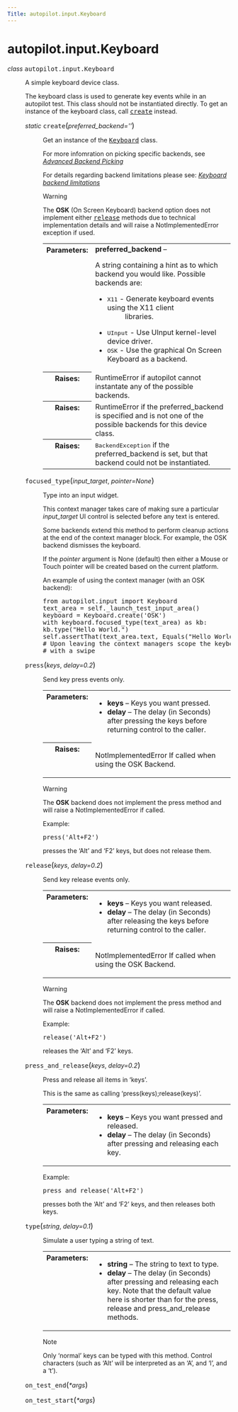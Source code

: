 ```yaml
---
Title: autopilot.input.Keyboard
---
```


# autopilot.input.Keyboard

<dl class="class">
<dt id="autopilot.input.Keyboard">
<em class="property">class </em><tt class="descclassname">autopilot.input.</tt><tt class="descname">Keyboard</tt><a class="reference internal" href="#Keyboard"></a><a class="headerlink" href="#autopilot.input.Keyboard" title="Permalink to this definition"></a></dt>
<dd><p>A simple keyboard device class.</p>
<p>The keyboard class is used to generate key events while in an autopilot
test. This class should not be instantiated directly. To get an
instance of the keyboard class, call <a class="reference internal" href="#autopilot.input.Keyboard.create" title="autopilot.input.Keyboard.create"><tt class="xref py py-meth docutils literal"><span class="pre">create</span></tt></a> instead.</p>
<dl class="staticmethod">
<dt id="autopilot.input.Keyboard.create">
<em class="property">static </em><tt class="descname">create</tt><big>(</big><em>preferred_backend=''</em><big>)</big><a class="reference internal" href="#Keyboard.create"></a><a class="headerlink" href="#autopilot.input.Keyboard.create" title="Permalink to this definition"></a></dt>
<dd><p>Get an instance of the <a class="reference internal" href="#autopilot.input.Keyboard" title="autopilot.input.Keyboard"><tt class="xref py py-class docutils literal"><span class="pre">Keyboard</span></tt></a> class.</p>
<p>For more infomration on picking specific backends, see
<a class="reference internal" href="tutorial-advanced_autopilot.md#tut-picking-backends"><em>Advanced Backend Picking</em></a></p>
<p>For details regarding backend limitations please see:
<a class="reference internal" href="tutorial-advanced_autopilot.md#keyboard-backend-limitations"><em>Keyboard backend limitations</em></a></p>
<p class="first admonition-title">Warning</p>
<p class="last">The <strong>OSK</strong> (On Screen Keyboard) backend option does not
implement either <a class="reference internal" href="#autopilot.input.Keyboard.release" title="autopilot.input.Keyboard.release"><tt class="xref py py-meth docutils literal"><span class="pre">release</span></tt></a> methods due to
technical implementation details and will raise a NotImplementedError
exception if used.</p>
<table class="docutils field-list" frame="void" rules="none">
<col class="field-name" />
<col class="field-body" />
<tbody valign="top">
<tr class="field-odd field"><th class="field-name">Parameters:</th><td class="field-body"><strong>preferred_backend</strong> &#8211; <p>A string containing a hint as to which
backend you would like. Possible backends are:</p>
<ul>
<li><dl class="first docutils">
<dt><tt class="docutils literal"><span class="pre">X11</span></tt> - Generate keyboard events using the X11 client</dt>
<dd>libraries.</dd>
</dl>
</li>
<li><tt class="docutils literal"><span class="pre">UInput</span></tt> - Use UInput kernel-level device driver.</li>
<li><tt class="docutils literal"><span class="pre">OSK</span></tt> - Use the graphical On Screen Keyboard as a backend.</li>
</ul>
</td>
</tr>
<tr class="field-even field"><th class="field-name">Raises:</th><td class="field-body">RuntimeError if autopilot cannot instantate any of the
possible backends.</td>
</tr>
<tr class="field-odd field"><th class="field-name">Raises:</th><td class="field-body">RuntimeError if the preferred_backend is specified and is not
one of the possible backends for this device class.</td>
</tr>
<tr class="field-even field"><th class="field-name">Raises:</th><td class="field-body"><tt class="xref py py-class docutils literal"><span class="pre">BackendException</span></tt> if the preferred_backend
is set, but that backend could not be instantiated.</td>
</tr>
</tbody>
</table>
</dd></dl>
<dl class="method">
<dt id="autopilot.input.Keyboard.focused_type">
<tt class="descname">focused_type</tt><big>(</big><em>input_target</em>, <em>pointer=None</em><big>)</big><a class="reference internal" href="#Keyboard.focused_type"></a><a class="headerlink" href="#autopilot.input.Keyboard.focused_type" title="Permalink to this definition"></a></dt>
<dd><p>Type into an input widget.</p>
<p>This context manager takes care of making sure a particular
<em>input_target</em> UI control is selected before any text is entered.</p>
<p>Some backends extend this method to perform cleanup actions at the end
of the context manager block. For example, the OSK backend dismisses
the keyboard.</p>
<p>If the <em>pointer</em> argument is None (default) then either a Mouse or
Touch pointer will be created based on the current platform.</p>
<p>An example of using the context manager (with an OSK backend):</p>
<pre><span class="kn">from</span> <span class="nn">autopilot.input</span> <span class="kn">import</span> <span class="n">Keyboard</span>
<span class="n">text_area</span> <span class="o">=</span> <span class="bp">self</span><span class="o">.</span><span class="n">_launch_test_input_area</span><span class="p">()</span>
<span class="n">keyboard</span> <span class="o">=</span> <span class="n">Keyboard</span><span class="o">.</span><span class="n">create</span><span class="p">(</span><span class="s">&#39;OSK&#39;</span><span class="p">)</span>
<span class="k">with</span> <span class="n">keyboard</span><span class="o">.</span><span class="n">focused_type</span><span class="p">(</span><span class="n">text_area</span><span class="p">)</span> <span class="k">as</span> <span class="n">kb</span><span class="p">:</span>
<span class="n">kb</span><span class="o">.</span><span class="n">type</span><span class="p">(</span><span class="s">&quot;Hello World.&quot;</span><span class="p">)</span>
<span class="bp">self</span><span class="o">.</span><span class="n">assertThat</span><span class="p">(</span><span class="n">text_area</span><span class="o">.</span><span class="n">text</span><span class="p">,</span> <span class="n">Equals</span><span class="p">(</span><span class="s">&quot;Hello World&quot;</span><span class="p">))</span>
<span class="c"># Upon leaving the context managers scope the keyboard is dismissed</span>
<span class="c"># with a swipe</span>
</pre>
</dd></dl>
<dl class="method">
<dt id="autopilot.input.Keyboard.press">
<tt class="descname">press</tt><big>(</big><em>keys</em>, <em>delay=0.2</em><big>)</big><a class="reference internal" href="#Keyboard.press"></a><a class="headerlink" href="#autopilot.input.Keyboard.press" title="Permalink to this definition"></a></dt>
<dd><p>Send key press events only.</p>
<table class="docutils field-list" frame="void" rules="none">
<col class="field-name" />
<col class="field-body" />
<tbody valign="top">
<tr class="field-odd field"><th class="field-name">Parameters:</th><td class="field-body"><ul class="first simple">
<li><strong>keys</strong> &#8211; Keys you want pressed.</li>
<li><strong>delay</strong> &#8211; The delay (in Seconds) after pressing the keys before
returning control to the caller.</li>
</ul>
</td>
</tr>
<tr class="field-even field"><th class="field-name">Raises:</th><td class="field-body"><p class="first last">NotImplementedError If called when using the OSK Backend.</p>
</td>
</tr>
</tbody>
</table>
<p class="first admonition-title">Warning</p>
<p class="last">The <strong>OSK</strong> backend does not implement the press method
and will raise a NotImplementedError if called.</p>
<p>Example:</p>
<pre><span class="n">press</span><span class="p">(</span><span class="s">&#39;Alt+F2&#39;</span><span class="p">)</span>
</pre>
<p>presses the &#8216;Alt&#8217; and &#8216;F2&#8217; keys, but does not release them.</p>
</dd></dl>
<dl class="method">
<dt id="autopilot.input.Keyboard.release">
<tt class="descname">release</tt><big>(</big><em>keys</em>, <em>delay=0.2</em><big>)</big><a class="reference internal" href="#Keyboard.release"></a><a class="headerlink" href="#autopilot.input.Keyboard.release" title="Permalink to this definition"></a></dt>
<dd><p>Send key release events only.</p>
<table class="docutils field-list" frame="void" rules="none">
<col class="field-name" />
<col class="field-body" />
<tbody valign="top">
<tr class="field-odd field"><th class="field-name">Parameters:</th><td class="field-body"><ul class="first simple">
<li><strong>keys</strong> &#8211; Keys you want released.</li>
<li><strong>delay</strong> &#8211; The delay (in Seconds) after releasing the keys before
returning control to the caller.</li>
</ul>
</td>
</tr>
<tr class="field-even field"><th class="field-name">Raises:</th><td class="field-body"><p class="first last">NotImplementedError If called when using the OSK Backend.</p>
</td>
</tr>
</tbody>
</table>
<p class="first admonition-title">Warning</p>
<p class="last">The <strong>OSK</strong> backend does not implement the press method
and will raise a NotImplementedError if called.</p>
<p>Example:</p>
<pre><span class="n">release</span><span class="p">(</span><span class="s">&#39;Alt+F2&#39;</span><span class="p">)</span>
</pre>
<p>releases the &#8216;Alt&#8217; and &#8216;F2&#8217; keys.</p>
</dd></dl>
<dl class="method">
<dt id="autopilot.input.Keyboard.press_and_release">
<tt class="descname">press_and_release</tt><big>(</big><em>keys</em>, <em>delay=0.2</em><big>)</big><a class="reference internal" href="#Keyboard.press_and_release"></a><a class="headerlink" href="#autopilot.input.Keyboard.press_and_release" title="Permalink to this definition"></a></dt>
<dd><p>Press and release all items in &#8216;keys&#8217;.</p>
<p>This is the same as calling &#8216;press(keys);release(keys)&#8217;.</p>
<table class="docutils field-list" frame="void" rules="none">
<col class="field-name" />
<col class="field-body" />
<tbody valign="top">
<tr class="field-odd field"><th class="field-name">Parameters:</th><td class="field-body"><ul class="first last simple">
<li><strong>keys</strong> &#8211; Keys you want pressed and released.</li>
<li><strong>delay</strong> &#8211; The delay (in Seconds) after pressing and releasing each
key.</li>
</ul>
</td>
</tr>
</tbody>
</table>
<p>Example:</p>
<pre><span class="n">press_and_release</span><span class="p">(</span><span class="s">&#39;Alt+F2&#39;</span><span class="p">)</span>
</pre>
<p>presses both the &#8216;Alt&#8217; and &#8216;F2&#8217; keys, and then releases both keys.</p>
</dd></dl>
<dl class="method">
<dt id="autopilot.input.Keyboard.type">
<tt class="descname">type</tt><big>(</big><em>string</em>, <em>delay=0.1</em><big>)</big><a class="reference internal" href="#Keyboard.type"></a><a class="headerlink" href="#autopilot.input.Keyboard.type" title="Permalink to this definition"></a></dt>
<dd><p>Simulate a user typing a string of text.</p>
<table class="docutils field-list" frame="void" rules="none">
<col class="field-name" />
<col class="field-body" />
<tbody valign="top">
<tr class="field-odd field"><th class="field-name">Parameters:</th><td class="field-body"><ul class="first last simple">
<li><strong>string</strong> &#8211; The string to text to type.</li>
<li><strong>delay</strong> &#8211; The delay (in Seconds) after pressing and releasing each
key. Note that the default value here is shorter than for the
press, release and press_and_release methods.</li>
</ul>
</td>
</tr>
</tbody>
</table>
<p class="first admonition-title">Note</p>
<p class="last">Only &#8216;normal&#8217; keys can be typed with this method. Control
characters (such as &#8216;Alt&#8217; will be interpreted as an &#8216;A&#8217;, and &#8216;l&#8217;,
and a &#8216;t&#8217;).</p>
</dd></dl>
<dl class="method">
<dt id="autopilot.input.Keyboard.on_test_end">
<tt class="descname">on_test_end</tt><big>(</big><em>*args</em><big>)</big><a class="headerlink" href="#autopilot.input.Keyboard.on_test_end" title="Permalink to this definition"></a></dt>
<dd></dd></dl>
<dl class="method">
<dt id="autopilot.input.Keyboard.on_test_start">
<tt class="descname">on_test_start</tt><big>(</big><em>*args</em><big>)</big><a class="headerlink" href="#autopilot.input.Keyboard.on_test_start" title="Permalink to this definition"></a></dt>
<dd></dd></dl>
</dd></dl>
